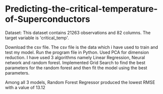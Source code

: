 # Predicting-the-critical-temperature-of-Superconductors

Dataset:
This dataset contains 21263 observations and 82 columns.
The target variable is 'critical_temp'. 

Download the csv file. The csv file is the data which i have used to train and test my model. Run the program file in Python. Used PCA for dimension reduction. I have used 3 algorithms namely Linear Regression, Neural network and random forest. Implemented Grid Search to find the best parameters for the random forest and then fit the model using the best parameters. 

Among all 3 models, Random Forest Regressor produced the lowest RMSE with a value of 13.12
